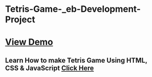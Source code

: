 # Tetris-Game-_eb-Development-Project

# [View Demo](https://ashutosh-pmishra.github.io/Tetris-Game-_eb-Development-Project/tetris.html)

## Learn How to make Tetris Game Using HTML, CSS & JavaScript [Click Here](https://youtu.be/xWEKmHEcfXI)
